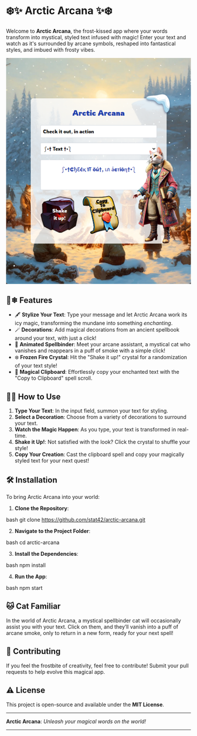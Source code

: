 
# ❄️✨ Arctic Arcana ✨❄️

Welcome to **Arctic Arcana**, the frost-kissed app where your words transform into mystical, styled text infused with magic! Enter your text and watch as it's surrounded by arcane symbols, reshaped into fantastical styles, and imbued with frosty vibes.

<img src="file-preview.png" alt="Arctic Arcana Preview" width="600" />

## 🧊❄ Features

- 🖋️ **Stylize Your Text**: Type your message and let Arctic Arcana work its icy magic, transforming the mundane into something *enchanting*.
- 🪄 **Decorations**: Add magical decorations from an ancient spellbook around your text, with just a click!
- 🐾 **Animated Spellbinder**: Meet your arcane assistant, a mystical cat who vanishes and reappears in a puff of smoke with a simple click!
- ❄️ **Frozen Fire Crystal**: Hit the "Shake it up!" crystal for a randomization of your text style!
- 📜 **Magical Clipboard**: Effortlessly copy your enchanted text with the "Copy to Clipboard" spell scroll.
  
## 🧙‍♂️ How to Use

1. **Type Your Text**: In the input field, summon your text for styling.
2. **Select a Decoration**: Choose from a variety of decorations to surround your text.
3. **Watch the Magic Happen**: As you type, your text is transformed in real-time.
4. **Shake it Up!**: Not satisfied with the look? Click the crystal to shuffle your style!
5. **Copy Your Creation**: Cast the clipboard spell and copy your magically styled text for your next quest!

## 🛠️ Installation

To bring Arctic Arcana into your world:

1. **Clone the Repository**:
   
bash
   git clone https://github.com/stat42/arctic-arcana.git

2. **Navigate to the Project Folder**:
   
bash
   cd arctic-arcana

3. **Install the Dependencies**:
   
bash
   npm install

4. **Run the App**:
   
bash
   npm start


## 🐱 Cat Familiar

In the world of Arctic Arcana, a mystical spellbinder cat will occasionally assist you with your text. Click on them, and they’ll vanish into a puff of arcane smoke, only to return in a new form, ready for your next spell!

## 🎨 Contributing

If you feel the frostbite of creativity, feel free to contribute! Submit your pull requests to help evolve this magical app.

## ⚠️ License

This project is open-source and available under the **MIT License**.

---

**Arctic Arcana**: *Unleash your magical words on the world!*

---